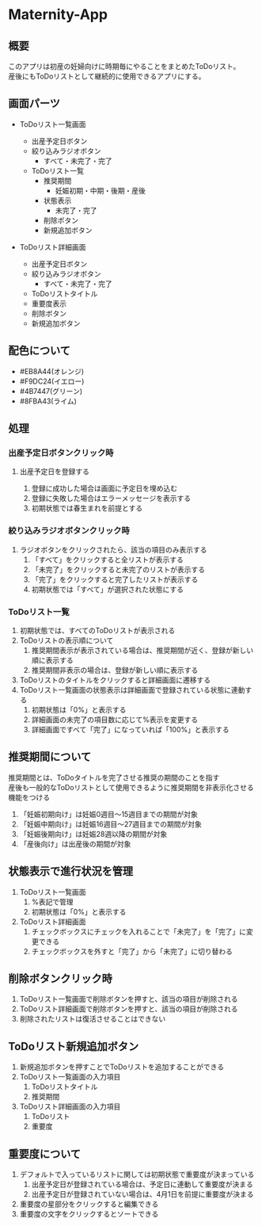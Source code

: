 # Maternity-App

## 概要

このアプリは初産の妊婦向けに時期毎にやることをまとめたToDoリスト。<br>
産後にもToDoリストとして継続的に使用できるアプリにする。

## 画面パーツ

- ToDoリスト一覧画面
  - 出産予定日ボタン
  - 絞り込みラジオボタン
    - すべて・未完了・完了
  - ToDoリスト一覧
    - 推奨期間
      - 妊娠初期・中期・後期・産後
    - 状態表示
      - 未完了・完了
    - 削除ボタン
    - 新規追加ボタン

- ToDoリスト詳細画面
  - 出産予定日ボタン
  - 絞り込みラジオボタン
    - すべて・未完了・完了
  - ToDoリストタイトル
  - 重要度表示
  - 削除ボタン
  - 新規追加ボタン

## 配色について

- #EB8A44(オレンジ)
- #F9DC24(イエロー)
- #4B7447(グリーン)
- #8FBA43(ライム)

## 処理

### 出産予定日ボタンクリック時

1. 出産予定日を登録する

    1. 登録に成功した場合は画面に予定日を埋め込む
    1. 登録に失敗した場合はエラーメッセージを表示する
    1. 初期状態では春生まれを前提とする

### 絞り込みラジオボタンクリック時

1. ラジオボタンをクリックされたら、該当の項目のみ表示する
    1. 「すべて」をクリックすると全リストが表示する
    1. 「未完了」をクリックすると未完了のリストが表示する
    1. 「完了」をクリックすると完了したリストが表示する
    1. 初期状態では「すべて」が選択された状態にする

### ToDoリスト一覧

1. 初期状態では、すべてのToDoリストが表示される
1. ToDoリストの表示順について
    1. 推奨期間表示が表示されている場合は、推奨期間が近く、登録が新しい順に表示する
    1. 推奨期間非表示の場合は、登録が新しい順に表示する
1. ToDoリストのタイトルをクリックすると詳細画面に遷移する
1. ToDoリスト一覧画面の状態表示は詳細画面で登録されている状態に連動する
    1. 初期状態は「0%」と表示する
    1. 詳細画面の未完了の項目数に応じて%表示を変更する
    1. 詳細画面ですべて「完了」になっていれば「100%」と表示する

## 推奨期間について

推奨期間とは、ToDoタイトルを完了させる推奨の期間のことを指す<br>
産後も一般的なToDoリストとして使用できるように推奨期間を非表示化させる機能をつける

1. 「妊娠初期向け」は妊娠0週目～15週目までの期間が対象
1. 「妊娠中期向け」は妊娠16週目～27週目までの期間が対象
1. 「妊娠後期向け」は妊娠28週以降の期間が対象
1. 「産後向け」は出産後の期間が対象

## 状態表示で進行状況を管理

1. ToDoリスト一覧画面
    1. %表記で管理
    1. 初期状態は「0%」と表示する
1. ToDoリスト詳細画面
    1. チェックボックスにチェックを入れることで「未完了」を「完了」に変更できる
    1. チェックボックスを外すと「完了」から「未完了」に切り替わる

## 削除ボタンクリック時

1. ToDoリスト一覧画面で削除ボタンを押すと、該当の項目が削除される
1. ToDoリスト詳細画面で削除ボタンを押すと、該当の項目が削除される
1. 削除されたリストは復活させることはできない

## ToDoリスト新規追加ボタン

1. 新規追加ボタンを押すことでToDoリストを追加することができる
1. ToDoリスト一覧画面の入力項目
    1. ToDoリストタイトル
    1. 推奨期間
1. ToDoリスト詳細画面の入力項目
    1. ToDoリスト
    1. 重要度

## 重要度について

1. デフォルトで入っているリストに関しては初期状態で重要度が決まっている
    1. 出産予定日が登録されている場合は、予定日に連動して重要度が決まる
    1. 出産予定日が登録されていない場合は、4月1日を前提に重要度が決まる
1. 重要度の星部分をクリックすると編集できる
1. 重要度の文字をクリックするとソートできる